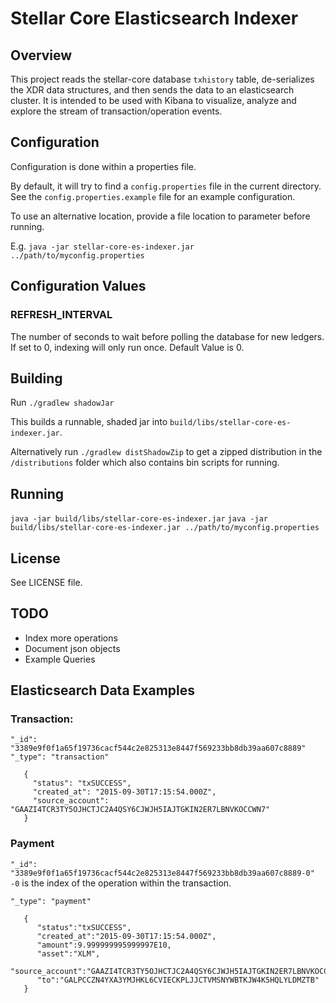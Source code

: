 # Stellar Core Elasticsearch Indexer

## Overview
This project reads the stellar-core database `txhistory` table, de-serializes the XDR data structures, and then sends the data to an elasticsearch cluster. It is intended to be used with Kibana to visualize, analyze and explore the stream of transaction/operation events.

## Configuration
Configuration is done within a properties file.

By default, it will try to find a `config.properties` file in the current directory. See the `config.properties.example` file for an example configuration. 

To use an alternative location, provide a file location to parameter before running.

E.g.
`java -jar stellar-core-es-indexer.jar ../path/to/myconfig.properties`


## Configuration Values

### REFRESH_INTERVAL 
The number of seconds to wait before polling the database for new ledgers.
If set to 0, indexing will only run once.
Default Value is 0.

## Building
Run `./gradlew shadowJar`

This builds a runnable, shaded jar into `build/libs/stellar-core-es-indexer.jar`.

Alternatively run `./gradlew distShadowZip` to get a zipped distribution in the `/distributions` folder which also contains bin scripts for running.

## Running
`java -jar build/libs/stellar-core-es-indexer.jar`
`java -jar build/libs/stellar-core-es-indexer.jar ../path/to/myconfig.properties`

## License
See LICENSE file.

## TODO
- Index more operations
- Document json objects
- Example Queries

## Elasticsearch Data Examples

### Transaction:
`"_id": "3389e9f0f1a65f19736cacf544c2e825313e8447f569233bb8db39aa607c8889"`     
`"_type": "transaction"`
```
   {
     "status": "txSUCCESS",
     "created_at": "2015-09-30T17:15:54.000Z",
     "source_account": "GAAZI4TCR3TY5OJHCTJC2A4QSY6CJWJH5IAJTGKIN2ER7LBNVKOCCWN7"
   }
```

### Payment
`"_id": "3389e9f0f1a65f19736cacf544c2e825313e8447f569233bb8db39aa607c8889-0"`
`-0` is the index of the operation within the transaction.
     
`"_type": "payment"`

```
   {  
      "status":"txSUCCESS",
      "created_at":"2015-09-30T17:15:54.000Z",
      "amount":9.999999995999997E10,
      "asset":"XLM",
      "source_account":"GAAZI4TCR3TY5OJHCTJC2A4QSY6CJWJH5IAJTGKIN2ER7LBNVKOCCWN7",
      "to":"GALPCCZN4YXA3YMJHKL6CVIECKPLJJCTVMSNYWBTKJW4K5HQLYLDMZTB"
   }
```